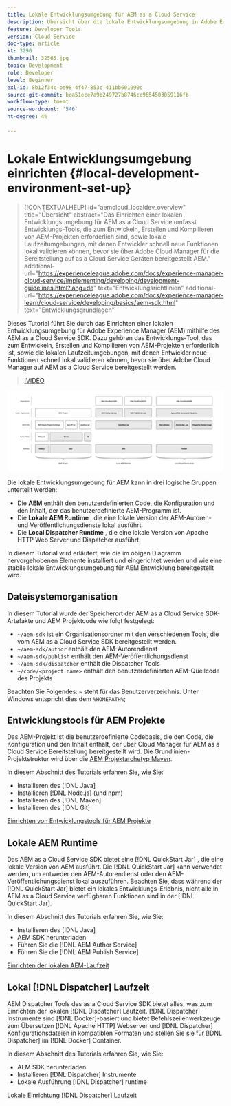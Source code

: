 ```yaml
---
title: Lokale Entwicklungsumgebung für AEM as a Cloud Service
description: Übersicht über die lokale Entwicklungsumgebung in Adobe Experience Manager (AEM).
feature: Developer Tools
version: Cloud Service
doc-type: article
kt: 3290
thumbnail: 32565.jpg
topic: Development
role: Developer
level: Beginner
exl-id: 8b12f34c-be98-4f47-853c-411bb601990c
source-git-commit: bca51ece7a9b249727b8746cc9654503059116fb
workflow-type: tm+mt
source-wordcount: '546'
ht-degree: 4%

---
```


# Lokale Entwicklungsumgebung einrichten {#local-development-environment-set-up}

>[!CONTEXTUALHELP]
>id="aemcloud_localdev_overview"
>title="Übersicht"
>abstract="Das Einrichten einer lokalen Entwicklungsumgebung für AEM as a Cloud Service umfasst Entwicklungs-Tools, die zum Entwickeln, Erstellen und Kompilieren von AEM-Projekten erforderlich sind, sowie lokale Laufzeitumgebungen, mit denen Entwickler schnell neue Funktionen lokal validieren können, bevor sie über Adobe Cloud Manager für die Bereitstellung auf as a Cloud Service Geräten bereitgestellt AEM."
>additional-url="https://experienceleague.adobe.com/docs/experience-manager-cloud-service/implementing/developing/development-guidelines.html?lang=de" text="Entwicklungsrichtlinien"
>additional-url="https://experienceleague.adobe.com/docs/experience-manager-learn/cloud-service/developing/basics/aem-sdk.html" text="Entwicklungsgrundlagen"

Dieses Tutorial führt Sie durch das Einrichten einer lokalen Entwicklungsumgebung für Adobe Experience Manager (AEM) mithilfe des AEM as a Cloud Service SDK. Dazu gehören das Entwicklungs-Tool, das zum Entwickeln, Erstellen und Kompilieren von AEM-Projekten erforderlich ist, sowie die lokalen Laufzeitumgebungen, mit denen Entwickler neue Funktionen schnell lokal validieren können, bevor sie über Adobe Cloud Manager auf AEM as a Cloud Service bereitgestellt werden.

>[!VIDEO](https://video.tv.adobe.com/v/32565/?quality=12&learn=on)

![AEM as a Cloud Service Technologiestapel für lokale Entwicklungsumgebungen](./assets/overview/aem-sdk-technology-stack.png)

Die lokale Entwicklungsumgebung für AEM kann in drei logische Gruppen unterteilt werden:

+ Die __AEM__ enthält den benutzerdefinierten Code, die Konfiguration und den Inhalt, der das benutzerdefinierte AEM-Programm ist.
+ Die __Lokale AEM Runtime__ , die eine lokale Version der AEM-Autoren- und Veröffentlichungsdienste lokal ausführt.
+ Die __Local Dispatcher Runtime__ , die eine lokale Version von Apache HTTP Web Server und Dispatcher ausführt.

In diesem Tutorial wird erläutert, wie die im obigen Diagramm hervorgehobenen Elemente installiert und eingerichtet werden und wie eine stabile lokale Entwicklungsumgebung für AEM Entwicklung bereitgestellt wird.

## Dateisystemorganisation

In diesem Tutorial wurde der Speicherort der AEM as a Cloud Service SDK-Artefakte und AEM Projektcode wie folgt festgelegt:

+ `~/aem-sdk` ist ein Organisationsordner mit den verschiedenen Tools, die vom AEM as a Cloud Service SDK bereitgestellt werden.
+ `~/aem-sdk/author` enthält den AEM-Autorendienst
+ `~/aem-sdk/publish` enthält den AEM-Veröffentlichungsdienst
+ `~/aem-sdk/dispatcher` enthält die Dispatcher Tools
+ `~/code/<project name>` enthält den benutzerdefinierten AEM-Quellcode des Projekts

Beachten Sie Folgendes: `~` steht für das Benutzerverzeichnis. Unter Windows entspricht dies dem `%HOMEPATH%`;

## Entwicklungstools für AEM Projekte

Das AEM-Projekt ist die benutzerdefinierte Codebasis, die den Code, die Konfiguration und den Inhalt enthält, der über Cloud Manager für AEM as a Cloud Service Bereitstellung bereitgestellt wird. Die Grundlinien-Projektstruktur wird über die [AEM Projektarchetyp Maven](https://github.com/adobe/aem-project-archetype).

In diesem Abschnitt des Tutorials erfahren Sie, wie Sie:

+ Installieren des [!DNL Java]
+ Installieren [!DNL Node.js] (und npm)
+ Installieren des [!DNL Maven]
+ Installieren des [!DNL Git]

[Einrichten von Entwicklungstools für AEM Projekte](./development-tools.md)

## Lokale AEM Runtime

Das AEM as a Cloud Service SDK bietet eine [!DNL QuickStart Jar] , die eine lokale Version von AEM ausführt. Die [!DNL QuickStart Jar] kann verwendet werden, um entweder den AEM-Autorendienst oder den AEM-Veröffentlichungsdienst lokal auszuführen. Beachten Sie, dass während der [!DNL QuickStart Jar] bietet ein lokales Entwicklungs-Erlebnis, nicht alle in AEM as a Cloud Service verfügbaren Funktionen sind in der [!DNL QuickStart Jar].

In diesem Abschnitt des Tutorials erfahren Sie, wie Sie:

+ Installieren des [!DNL Java]
+ AEM SDK herunterladen
+ Führen Sie die [!DNL AEM Author Service]
+ Führen Sie die [!DNL AEM Publish Service]

[Einrichten der lokalen AEM-Laufzeit](./aem-runtime.md)

## Lokal [!DNL Dispatcher] Laufzeit

AEM Dispatcher Tools des as a Cloud Service SDK bietet alles, was zum Einrichten der lokalen [!DNL Dispatcher] Laufzeit. [!DNL Dispatcher] Instrumente sind [!DNL Docker]-basiert und bietet Befehlszeilenwerkzeuge zum Übersetzen [!DNL Apache HTTP] Webserver und [!DNL Dispatcher] Konfigurationsdateien in kompatiblen Formaten und stellen Sie sie für [!DNL Dispatcher] im [!DNL Docker] Container.

In diesem Abschnitt des Tutorials erfahren Sie, wie Sie:

+ AEM SDK herunterladen
+ Installieren [!DNL Dispatcher] Instrumente
+ Lokale Ausführung [!DNL Dispatcher] runtime

[Lokale Einrichtung [!DNL Dispatcher] Laufzeit](./dispatcher-tools.md)
